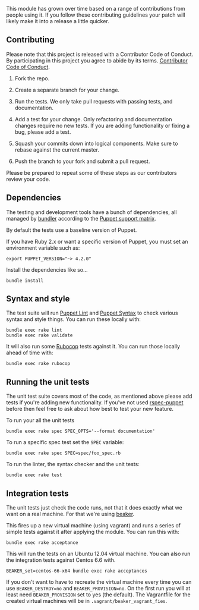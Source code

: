 This module has grown over time based on a range of contributions from
people using it. If you follow these contributing guidelines your patch
will likely make it into a release a little quicker.

## Contributing

Please note that this project is released with a Contributor Code of Conduct.
By participating in this project you agree to abide by its terms.
[Contributor Code of Conduct](https://voxpupuli.org/coc/).

1. Fork the repo.

1. Create a separate branch for your change.

1. Run the tests. We only take pull requests with passing tests, and
   documentation.

1. Add a test for your change. Only refactoring and documentation
   changes require no new tests. If you are adding functionality
   or fixing a bug, please add a test.

1. Squash your commits down into logical components. Make sure to rebase
   against the current master.

1. Push the branch to your fork and submit a pull request.

Please be prepared to repeat some of these steps as our contributors review
your code.

## Dependencies

The testing and development tools have a bunch of dependencies,
all managed by [bundler](http://bundler.io/) according to the
[Puppet support matrix](http://docs.puppetlabs.com/guides/platforms.html#ruby-versions).

By default the tests use a baseline version of Puppet.

If you have Ruby 2.x or want a specific version of Puppet,
you must set an environment variable such as:

    export PUPPET_VERSION="~> 4.2.0"

Install the dependencies like so...

    bundle install

## Syntax and style

The test suite will run [Puppet Lint](http://puppet-lint.com/) and
[Puppet Syntax](https://github.com/gds-operations/puppet-syntax) to
check various syntax and style things. You can run these locally with:

    bundle exec rake lint
    bundle exec rake validate

It will also run some [Rubocop](http://batsov.com/rubocop/) tests
against it. You can run those locally ahead of time with:

    bundle exec rake rubocop

## Running the unit tests

The unit test suite covers most of the code, as mentioned above please
add tests if you're adding new functionality. If you've not used
[rspec-puppet](http://rspec-puppet.com/) before then feel free to ask
about how best to test your new feature.

To run your all the unit tests

    bundle exec rake spec SPEC_OPTS='--format documentation'

To run a specific spec test set the `SPEC` variable:

    bundle exec rake spec SPEC=spec/foo_spec.rb

To run the linter, the syntax checker and the unit tests:

    bundle exec rake test

## Integration tests

The unit tests just check the code runs, not that it does exactly what
we want on a real machine. For that we're using
[beaker](https://github.com/puppetlabs/beaker).

This fires up a new virtual machine (using vagrant) and runs a series of
simple tests against it after applying the module. You can run this
with:

    bundle exec rake acceptance

This will run the tests on an Ubuntu 12.04 virtual machine. You can also
run the integration tests against Centos 6.6 with.

    BEAKER_set=centos-66-x64 bundle exec rake acceptances

If you don't want to have to recreate the virtual machine every time you
can use `BEAKER_DESTROY=no` and `BEAKER_PROVISION=no`. On the first run you will
at least need `BEAKER_PROVISION` set to yes (the default). The Vagrantfile
for the created virtual machines will be in `.vagrant/beaker_vagrant_fies`.
